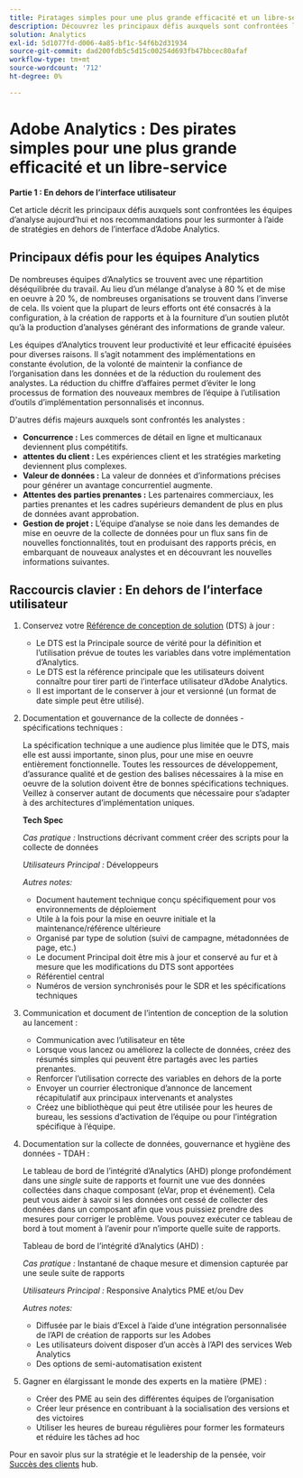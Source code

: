 ```yaml
---
title: Piratages simples pour une plus grande efficacité et un libre-service - 1ère partie
description: Découvrez les principaux défis auxquels sont confrontées les équipes d’analyse et nos recommandations pour les surmonter à l’aide de stratégies en dehors de l’interface utilisateur d’Adobe Analytics.
solution: Analytics
exl-id: 5d1077fd-d006-4a85-bf1c-54f6b2d31934
source-git-commit: dad200fdb5c5d15c00254d693fb47bbcec80afaf
workflow-type: tm+mt
source-wordcount: '712'
ht-degree: 0%

---
```


# Adobe Analytics : Des pirates simples pour une plus grande efficacité et un libre-service

**Partie 1 : En dehors de l’interface utilisateur**

Cet article décrit les principaux défis auxquels sont confrontées les équipes d’analyse aujourd’hui et nos recommandations pour les surmonter à l’aide de stratégies en dehors de l’interface d’Adobe Analytics.

## Principaux défis pour les équipes Analytics

De nombreuses équipes d’Analytics se trouvent avec une répartition déséquilibrée du travail. Au lieu d’un mélange d’analyse à 80 % et de mise en oeuvre à 20 %, de nombreuses organisations se trouvent dans l’inverse de cela. Ils voient que la plupart de leurs efforts ont été consacrés à la configuration, à la création de rapports et à la fourniture d’un soutien plutôt qu’à la production d’analyses générant des informations de grande valeur.

Les équipes d’Analytics trouvent leur productivité et leur efficacité épuisées pour diverses raisons. Il s’agit notamment des implémentations en constante évolution, de la volonté de maintenir la confiance de l’organisation dans les données et de la réduction du roulement des analystes. La réduction du chiffre d’affaires permet d’éviter le long processus de formation des nouveaux membres de l’équipe à l’utilisation d’outils d’implémentation personnalisés et inconnus.

D&#39;autres défis majeurs auxquels sont confrontés les analystes :

* **Concurrence :** Les commerces de détail en ligne et multicanaux deviennent plus compétitifs.
* **attentes du client :** Les expériences client et les stratégies marketing deviennent plus complexes.
* **Valeur de données :** La valeur de données et d’informations précises pour générer un avantage concurrentiel augmente.
* **Attentes des parties prenantes :** Les partenaires commerciaux, les parties prenantes et les cadres supérieurs demandent de plus en plus de données avant approbation.
* **Gestion de projet :** L’équipe d’analyse se noie dans les demandes de mise en oeuvre de la collecte de données pour un flux sans fin de nouvelles fonctionnalités, tout en produisant des rapports précis, en embarquant de nouveaux analystes et en découvrant les nouvelles informations suivantes.

## Raccourcis clavier : En dehors de l’interface utilisateur

1. Conservez votre [Référence de conception de solution](/help/implementation/implementation-basics/creating-and-maintaining-an-sdr.md) (DTS) à jour :

   * Le DTS est la Principale source de vérité pour la définition et l’utilisation prévue de toutes les variables dans votre implémentation d’Analytics.
   * Le DTS est la référence principale que les utilisateurs doivent connaître pour tirer parti de l’interface utilisateur d’Adobe Analytics.
   * Il est important de le conserver à jour et versionné (un format de date simple peut être utilisé).

1. Documentation et gouvernance de la collecte de données - spécifications techniques :

   La spécification technique a une audience plus limitée que le DTS, mais elle est aussi importante, sinon plus, pour une mise en oeuvre entièrement fonctionnelle. Toutes les ressources de développement, d’assurance qualité et de gestion des balises nécessaires à la mise en oeuvre de la solution doivent être de bonnes spécifications techniques. Veillez à conserver autant de documents que nécessaire pour s’adapter à des architectures d’implémentation uniques.

   **Tech Spec**

   _Cas pratique :_ Instructions décrivant comment créer des scripts pour la collecte de données

   _Utilisateurs Principal :_ Développeurs

   _Autres notes:_

   * Document hautement technique conçu spécifiquement pour vos environnements de déploiement
   * Utile à la fois pour la mise en oeuvre initiale et la maintenance/référence ultérieure
   * Organisé par type de solution (suivi de campagne, métadonnées de page, etc.)
   * Le document Principal doit être mis à jour et conservé au fur et à mesure que les modifications du DTS sont apportées
   * Référentiel central
   * Numéros de version synchronisés pour le SDR et les spécifications techniques

1. Communication et document de l’intention de conception de la solution au lancement :

   * Communication avec l’utilisateur en tête
   * Lorsque vous lancez ou améliorez la collecte de données, créez des résumés simples qui peuvent être partagés avec les parties prenantes.
   * Renforcer l’utilisation correcte des variables en dehors de la porte
   * Envoyer un courrier électronique d’annonce de lancement récapitulatif aux principaux intervenants et analystes
   * Créez une bibliothèque qui peut être utilisée pour les heures de bureau, les sessions d’activation de l’équipe ou pour l’intégration spécifique à l’équipe.

1. Documentation sur la collecte de données, gouvernance et hygiène des données - TDAH :

   Le tableau de bord de l’intégrité d’Analytics (AHD) plonge profondément dans une _single_ suite de rapports et fournit une vue des données collectées dans chaque composant (eVar, prop et événement). Cela peut vous aider à savoir si les données ont cessé de collecter des données dans un composant afin que vous puissiez prendre des mesures pour corriger le problème. Vous pouvez exécuter ce tableau de bord à tout moment à l’avenir pour n’importe quelle suite de rapports.

   Tableau de bord de l’intégrité d’Analytics (AHD) :

   _Cas pratique :_ Instantané de chaque mesure et dimension capturée par une seule suite de rapports

   _Utilisateurs Principal :_ Responsive Analytics PME et/ou Dev

   _Autres notes:_
   * Diffusée par le biais d’Excel à l’aide d’une intégration personnalisée de l’API de création de rapports sur les Adobes
   * Les utilisateurs doivent disposer d’un accès à l’API des services Web Analytics
   * Des options de semi-automatisation existent

1. Gagner en élargissant le monde des experts en la matière (PME) :

   * Créer des PME au sein des différentes équipes de l’organisation
   * Créer leur présence en contribuant à la socialisation des versions et des victoires
   * Utiliser les heures de bureau régulières pour former les formateurs et réduire les tâches ad hoc

Pour en savoir plus sur la stratégie et le leadership de la pensée, voir [Succès des clients](https://experienceleague.corp.adobe.com/docs/customer-success/customer-success/overview.html) hub.